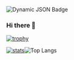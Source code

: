 ![Dynamic JSON Badge](https://img.shields.io/badge/dynamic/json?url=https%3A%2F%2Fapi.semanticscholar.org%2Fgraph%2Fv1%2Fauthor%2F1403584164%3Ffields%3DcitationCount&query=citationCount&label=Citations)


### Hi there 👋

[![trophy](https://github-profile-trophy.vercel.app/?username=juanjqo)](https://github.com/juanjqo/github-profile-trophy)

[![stats](https://github-readme-stats.vercel.app/api?username=juanjqo)](https://github.com/juanjqo/github-readme-stats)![Top Langs](https://github-readme-stats.vercel.app/api/top-langs/?username=juanjqo&layout=compact)



<!--
**juanjqo/juanjqo** is a ✨ _special_ ✨ repository because its `README.md` (this file) appears on your GitHub profile.

Here are some ideas to get you started:

- 🔭 I’m currently working on ...
- 🌱 I’m currently learning ...
- 👯 I’m looking to collaborate on ...
- 🤔 I’m looking for help with ...
- 💬 Ask me about ...
- 📫 How to reach me: ...
- 😄 Pronouns: ...
- ⚡ Fun fact: ...
-->
